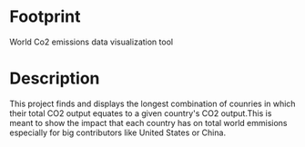 # Footprint
World Co2 emissions data visualization tool


# Description
This project finds and displays the longest combination of counries in which their total CO2 output equates 
to a given country's CO2 output.This is meant to show the impact that each country has on total world emmisions 
especially for big contributors like United States or China.
